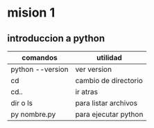 # mision 1
## introduccion a python
comandos         | utilidad
-----------------|---------------------
python --version | ver version
cd               | cambio de directorio
cd..             | ir atras
dir o ls         | para listar archivos
py nombre.py     | para ejecutar python